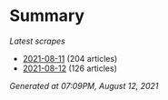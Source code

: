 # Summary
*Latest scrapes*
* [2021-08-11](https://github.com/nuuuwan/news_lk/blob/data/news_lk.2021-08-11.json) (204 articles)
* [2021-08-12](https://github.com/nuuuwan/news_lk/blob/data/news_lk.2021-08-12.json) (126 articles)

*Generated at 07:09PM, August 12, 2021*